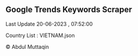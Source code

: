 

## Google Trends Keywords Scraper 
 
Last Update 20-06-2023 , 07:52:00

Country List :
VIETNAM.json



© Abdul Muttaqin 
